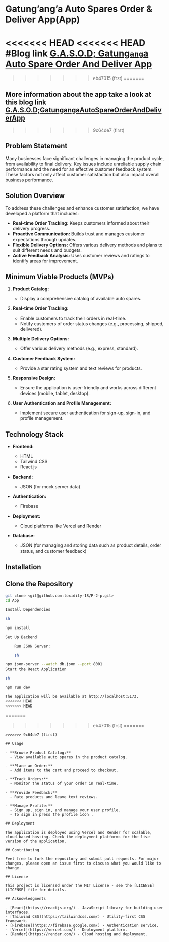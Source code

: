 # Gatung’ang’a Auto Spares Order & Deliver App(App)
<<<<<<< HEAD
<<<<<<< HEAD
#Blog link [G.A.S.O.D; Gatung`ang`a Auto Spare Order And Deliver App](https://samuelgichohikamawira.hashnode.dev/gasodgatunganga-auto-spare-order-and-deliver-app)
=======
>>>>>>> eb47015 (frst)
=======
## More information about the app take a look at this blog link [G.A.S.O.D;GatungangaAutoSpareOrderAndDeliverApp](https://samuelgichohikamawira.hashnode.dev/gasodgatunganga-auto-spare-order-and-deliver-app)
>>>>>>> 9c64de7 (first)

## Problem Statement

Many businesses face significant challenges in managing the product cycle, from availability to final delivery. Key issues include unreliable supply chain performance and the need for an effective customer feedback system. These factors not only affect customer satisfaction but also impact overall business performance.

## Solution Overview

To address these challenges and enhance customer satisfaction, we have developed a platform that includes:

- **Real-time Order Tracking:** Keeps customers informed about their delivery progress.
- **Proactive Communication:** Builds trust and manages customer expectations through updates.
- **Flexible Delivery Options:** Offers various delivery methods and plans to suit different needs and budgets.
- **Active Feedback Analysis:** Uses customer reviews and ratings to identify areas for improvement.

## Minimum Viable Products (MVPs)

1. **Product Catalog:**
   - Display a comprehensive catalog of available auto spares.

2. **Real-time Order Tracking:**
   - Enable customers to track their orders in real-time.
   - Notify customers of order status changes (e.g., processing, shipped, delivered).

3. **Multiple Delivery Options:**
   - Offer various delivery methods (e.g., express, standard).

4. **Customer Feedback System:**
   - Provide a star rating system and text reviews for products.

5. **Responsive Design:**
   - Ensure the application is user-friendly and works across different devices (mobile, tablet, desktop).

6. **User Authentication and Profile Management:**
   - Implement secure user authentication for sign-up, sign-in, and profile management.

## Technology Stack

- **Frontend:**
  - HTML
  - Tailwind CSS
  - React.js

- **Backend:**
  - JSON (for mock server data)

- **Authentication:**
  - Firebase

- **Deployment:**
  - Cloud platforms like Vercel and Render

- **Database:**
  - JSON (for managing and storing data such as product details, order status, and customer feedback)

## Installation

## Clone the Repository

```sh
git clone <git@github.com:toxidity-18/P-2-p.git>
cd App

Install Dependencies

sh

npm install

Set Up Backend

    Run JSON Server:

    sh

npx json-server --watch db.json --port 8001
Start the React Application

sh

npm run dev

The application will be available at http://localhost:5173.
<<<<<<< HEAD
<<<<<<< HEAD
```
=======
>>>>>>> eb47015 (frst)
=======
```
>>>>>>> 9c64de7 (first)

## Usage

- **Browse Product Catalog:**
  - View available auto spares in the product catalog.

- **Place an Order:**
  - Add items to the cart and proceed to checkout.

- **Track Orders:**
  - Monitor the status of your order in real-time.

- **Provide Feedback:**
  - Rate products and leave text reviews.

- **Manage Profile:**
  - Sign up, sign in, and manage your user profile.
  - To sign in press the profile icon .

## Deployment

The application is deployed using Vercel and Render for scalable, cloud-based hosting. Check the deployment platforms for the live version of the application.

## Contributing

Feel free to fork the repository and submit pull requests. For major changes, please open an issue first to discuss what you would like to change.

## License

This project is licensed under the MIT License - see the [LICENSE](LICENSE) file for details.

## Acknowledgments

- [React](https://reactjs.org/) - JavaScript library for building user interfaces.
- [Tailwind CSS](https://tailwindcss.com/) - Utility-first CSS framework.
- [Firebase](https://firebase.google.com/) - Authentication service.
- [Vercel](https://vercel.com/) - Deployment platform.
- [Render](https://render.com/) - Cloud hosting and deployment.
